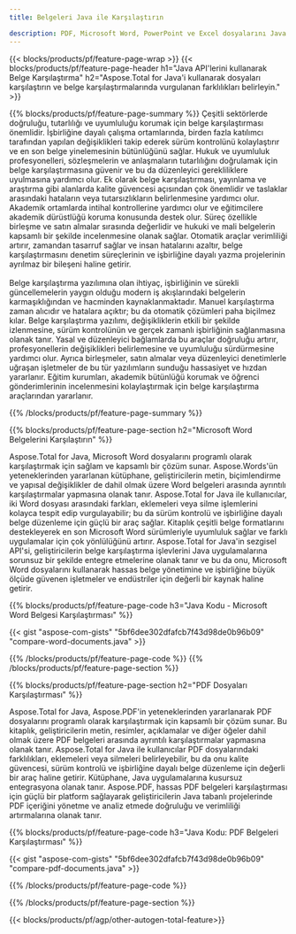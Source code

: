 ```yaml
---
title: Belgeleri Java ile Karşılaştırın 

description: PDF, Microsoft Word, PowerPoint ve Excel dosyalarını Java uygulamanız aracılığıyla karşılaştırın. Vurgulanan karşılaştırma sonuçlarını alın.
---
```


{{< blocks/products/pf/feature-page-wrap >}}
{{< blocks/products/pf/feature-page-header h1="Java API'lerini kullanarak Belge Karşılaştırma" h2="Aspose.Total for Java'i kullanarak dosyaları karşılaştırın ve belge karşılaştırmalarında vurgulanan farklılıkları belirleyin." >}}

{{% blocks/products/pf/feature-page-summary %}}
Çeşitli sektörlerde doğruluğu, tutarlılığı ve uyumluluğu korumak için belge karşılaştırması önemlidir. İşbirliğine dayalı çalışma ortamlarında, birden fazla katılımcı tarafından yapılan değişiklikleri takip ederek sürüm kontrolünü kolaylaştırır ve en son belge yinelemesinin bütünlüğünü sağlar. Hukuk ve uyumluluk profesyonelleri, sözleşmelerin ve anlaşmaların tutarlılığını doğrulamak için belge karşılaştırmasına güvenir ve bu da düzenleyici gerekliliklere uyulmasına yardımcı olur. Ek olarak belge karşılaştırması, yayınlama ve araştırma gibi alanlarda kalite güvencesi açısından çok önemlidir ve taslaklar arasındaki hataların veya tutarsızlıkların belirlenmesine yardımcı olur. Akademik ortamlarda intihal kontrollerine yardımcı olur ve eğitimcilere akademik dürüstlüğü koruma konusunda destek olur. Süreç özellikle birleşme ve satın almalar sırasında değerlidir ve hukuki ve mali belgelerin kapsamlı bir şekilde incelenmesine olanak sağlar. Otomatik araçlar verimliliği artırır, zamandan tasarruf sağlar ve insan hatalarını azaltır, belge karşılaştırmasını denetim süreçlerinin ve işbirliğine dayalı yazma projelerinin ayrılmaz bir bileşeni haline getirir.
<br /><br />
Belge karşılaştırma yazılımına olan ihtiyaç, işbirliğinin ve sürekli güncellemelerin yaygın olduğu modern iş akışlarındaki belgelerin karmaşıklığından ve hacminden kaynaklanmaktadır. Manuel karşılaştırma zaman alıcıdır ve hatalara açıktır; bu da otomatik çözümleri paha biçilmez kılar. Belge karşılaştırma yazılımı, değişikliklerin etkili bir şekilde izlenmesine, sürüm kontrolünün ve gerçek zamanlı işbirliğinin sağlanmasına olanak tanır. Yasal ve düzenleyici bağlamlarda bu araçlar doğruluğu artırır, profesyonellerin değişiklikleri belirlemesine ve uyumluluğu sürdürmesine yardımcı olur. Ayrıca birleşmeler, satın almalar veya düzenleyici denetimlerle uğraşan işletmeler de bu tür yazılımların sunduğu hassasiyet ve hızdan yararlanır. Eğitim kurumları, akademik bütünlüğü korumak ve öğrenci gönderimlerinin incelenmesini kolaylaştırmak için belge karşılaştırma araçlarından yararlanır.

{{% /blocks/products/pf/feature-page-summary  %}}

{{% blocks/products/pf/feature-page-section  h2="Microsoft Word Belgelerini Karşılaştırın" %}}

Aspose.Total for Java, Microsoft Word dosyalarını programlı olarak karşılaştırmak için sağlam ve kapsamlı bir çözüm sunar. Aspose.Words'ün yeteneklerinden yararlanan kütüphane, geliştiricilerin metin, biçimlendirme ve yapısal değişiklikler de dahil olmak üzere Word belgeleri arasında ayrıntılı karşılaştırmalar yapmasına olanak tanır. Aspose.Total for Java ile kullanıcılar, iki Word dosyası arasındaki farkları, eklemeleri veya silme işlemlerini kolayca tespit edip vurgulayabilir; bu da sürüm kontrolü ve işbirliğine dayalı belge düzenleme için güçlü bir araç sağlar. Kitaplık çeşitli belge formatlarını destekleyerek en son Microsoft Word sürümleriyle uyumluluk sağlar ve farklı uygulamalar için çok yönlülüğünü artırır. Aspose.Total for Java'in sezgisel API'si, geliştiricilerin belge karşılaştırma işlevlerini Java uygulamalarına sorunsuz bir şekilde entegre etmelerine olanak tanır ve bu da onu, Microsoft Word dosyalarını kullanarak hassas belge yönetimine ve işbirliğine büyük ölçüde güvenen işletmeler ve endüstriler için değerli bir kaynak haline getirir.

{{% blocks/products/pf/feature-page-code h3="Java Kodu - Microsoft Word Belgesi Karşılaştırması" %}}

{{< gist "aspose-com-gists" "5bf6dee302dfafcb7f43d98de0b96b09" "compare-word-documents.java" >}}

{{% /blocks/products/pf/feature-page-code  %}}
{{% /blocks/products/pf/feature-page-section %}}

{{% blocks/products/pf/feature-page-section  h2="PDF Dosyaları Karşılaştırması" %}}

Aspose.Total for Java, Aspose.PDF'in yeteneklerinden yararlanarak PDF dosyalarını programlı olarak karşılaştırmak için kapsamlı bir çözüm sunar. Bu kitaplık, geliştiricilerin metin, resimler, açıklamalar ve diğer öğeler dahil olmak üzere PDF belgeleri arasında ayrıntılı karşılaştırmalar yapmasına olanak tanır. Aspose.Total for Java ile kullanıcılar PDF dosyalarındaki farklılıkları, eklemeleri veya silmeleri belirleyebilir, bu da onu kalite güvencesi, sürüm kontrolü ve işbirliğine dayalı belge düzenleme için değerli bir araç haline getirir. Kütüphane, Java uygulamalarına kusursuz entegrasyona olanak tanır. Aspose.PDF, hassas PDF belgeleri karşılaştırması için güçlü bir platform sağlayarak geliştiricilerin Java tabanlı projelerinde PDF içeriğini yönetme ve analiz etmede doğruluğu ve verimliliği artırmalarına olanak tanır.

{{% blocks/products/pf/feature-page-code h3="Java Kodu: PDF Belgeleri Karşılaştırması" %}}

{{< gist "aspose-com-gists" "5bf6dee302dfafcb7f43d98de0b96b09" "compare-pdf-documents.java" >}}

{{% /blocks/products/pf/feature-page-code  %}}

{{% /blocks/products/pf/feature-page-section %}}

{{< blocks/products/pf/agp/other-autogen-total-feature>}}